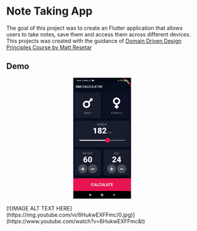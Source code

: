 # Note Taking App

The goal of this project was to create an Flutter application that allows users to take notes, save them and access them across different devices.  
This projects was created with the guidance of [Domain Driven Design Principles Course by Matt Resetar](https://www.youtube.com/watch?v=RMiN59x3uH0&list=PLB6lc7nQ1n4iS5p-IezFFgqP6YvAJy84U)

## Demo
<p align="center">
  <img width="30%" src="images/screen.gif">
</p>
[![IMAGE ALT TEXT HERE](https://img.youtube.com/vi/6HukwEXFFmc/0.jpg)](https://www.youtube.com/watch?v=6HukwEXFFmc&t)